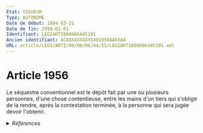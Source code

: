```yaml
---
État: VIGUEUR
Type: AUTONOME
Date de début: 1804-03-21
Date de fin: 2999-01-01
Identifiant: LEGIARTI000006445191
Ancien identifiant: ACAXXXXXXXX5X01956AAXXAA
URL: article/LEGI/ARTI/00/00/06/44/51/LEGIARTI000006445191.xml
---
```


<h1>Article 1956</h1>

Le séquestre conventionnel est le dépôt fait par une ou plusieurs personnes,
d'une chose contentieuse, entre les mains d'un tiers qui s'oblige de la rendre,
après la contestation terminée, à la personne qui sera jugée devoir l'obtenir.


<details>
  <summary><em>Références</em></summary>

  <h2>Articles faisant référence à l'article</h2>
  
  <ul>
    <li>
      <a href="https://legal.tricoteuses.fr//redirection/LEGIARTI000048447300?vers=git&vers=legifrance">Ordonnance n° 2016-728 du 2 juin 2016 relative au statut de commissaire de justice - article 1 AUTONOME VIGUEUR_DIFF, en vigueur depuis le 2025-07-01</a> CITATION source
    </li>
    <li>
      <a href="https://legal.tricoteuses.fr//redirection/LEGIARTI000032624483?vers=git&vers=legifrance">Ordonnance n° 2016-728 du 2 juin 2016 relative au statut de commissaire de justice - article 1 AUTONOME ABROGE_DIFF, en vigueur du 2016-06-04 au 2025-07-01</a> CITATION source
    </li>
  </ul>
  
  <h2>Références faites par l'article</h2>
  
  <ul>
    <li>
      CODIFICATION source Loi 1804-03-14
    </li>
    <li>
      CREATION source Loi 1804-03-14 promulguée le 24 mars 1804
    </li>
    <li>
      2016-06-02 CITATION cible <a href="https://legal.tricoteuses.fr//redirection/LEGIARTI000048447300?vers=git&vers=legifrance">Ordonnance n° 2016-728 du 2 juin 2016 relative au statut de commissaire de justice - article 1 AUTONOME VIGUEUR_DIFF, en vigueur depuis le 2025-07-01</a>
    </li>
  </ul>
</details>
